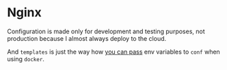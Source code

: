 # Nginx

Configuration is made only for development and testing purposes, not production because I almost always deploy to the cloud.

And `templates` is just the way how [you can pass](https://marcofranssen.nl/nginx-1-19-supports-environment-variables-and-templates-in-docker) env variables to `conf` when using `docker`.
